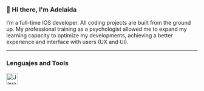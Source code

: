 ### 👋 Hi there, I'm Adelaida

I’m a full-time IOS developer. All coding projects are built from the ground up. My professional training as a psychologist allowed me to expand my learning capacity to optimize my developments, achieving a better experience and interface with users (UX and UI).

---
### Lenguajes and Tools

<img align="left" alt="Java" width="30px" style="padding-right:10px;" src="https://cdn.jsdelivr.net/gh/devicons/devicon/icons/swift/swift-original-wordmark.svg" />

<!--
**AdelaidaGomez/AdelaidaGomez** is a ✨ _special_ ✨ repository because its `README.md` (this file) appears on your GitHub profile.

-->
